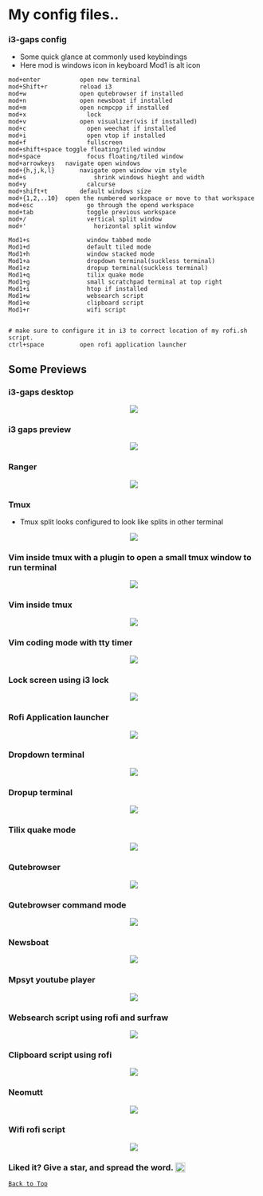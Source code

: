 # My config files..

### i3-gaps config 
- Some quick glance at commonly used keybindings
- Here mod is windows icon in keyboard Mod1 is alt icon
```
mod+enter 			open new terminal 
mod+Shift+r 		reload i3
mod+w       		open qutebrowser if installed
mod+n       		open newsboat if installed
mod+m       		open ncmpcpp if installed
mod+x 				  lock
mod+v       		open visualizer(vis if installed)
mod+c 				  open weechat if installed
mod+i  				  open vtop if installed
mod+f 				  fullscreen
mod+shift+space toggle floating/tiled window
mod+space			  focus floating/tiled window
mod+arrowkeys   navigate open windows
mod+{h,j,k,l}		navigate open window vim style
mod+s				    shrink windows hieght and width
mod+y 				  calcurse
mod+shift+t 		default windows size
mod+{1,2,..10}  open the numbered workspace or move to that workspace
mod+esc				  go through the opend workspace
mod+tab 			  toggle previous workspace
mod+/ 				  vertical split window
mod+'				    horizontal split window

Mod1+s				  window tabbed mode
Mod1+d				  default tiled mode
Mod1+h				  window stacked mode
Mod1+a				  dropdown terminal(suckless terminal)
Mod1+z				  dropup terminal(suckless terminal)
Mod1+q				  tilix quake mode
Mod1+g 				  small scratchpad terminal at top right
Mod1+i				  htop if installed
Mod1+w				  websearch script
Mod1+e				  clipboard script
Mod1+r				  wifi script


# make sure to configure it in i3 to correct location of my rofi.sh script.  
ctrl+space 			open rofi application launcher 

```

## Some Previews

### i3-gaps desktop
<div align="center"><img src="/images/i3.png" align="center"/></div>

### i3 gaps preview
<div align="center"><img src="/images/i3_gaps_demo.png" align="center"/></div>

### Ranger
<div align="center"><img src="/images/ranger.png" align="center"/></div>

### Tmux

- Tmux split looks configured to look like splits in other terminal
<div align="center"><img src="/images/tmux.png" align="center"/></div>

### Vim inside tmux with a plugin to open a small tmux window to run terminal
<div align="center"><img src="/images/vim-tmux-restore.png" align="center"/></div>

### Vim inside tmux
<div align="center"><img src="/images/vim-tmux.png" align="center"/></div>

### Vim coding mode with tty timer
<div align="center"><img src="/images/vim_timer.png" align="center"/></div>

### Lock screen using i3 lock
<div align="center"><img src="/images/lockedscreen.png" align="center"/></div>

### Rofi Application launcher
<div align="center"><img src="/images/rofi-run.png" align="center"/></div>

### Dropdown terminal
<div align="center"><img src="/images/dropdown_terminal.png" align="center"/></div>

### Dropup terminal
<div align="center"><img src="/images/dropup_terminal.png" align="center"/></div>

### Tilix quake mode
<div align="center"><img src="/images/tilix.png" align="center"/></div>

### Qutebrowser
<div align="center"><img src="/images/qute.png" align="center"/></div>

### Qutebrowser command mode
<div align="center"><img src="/images/quteopen.png" align="center"/></div>

### Newsboat
<div align="center"><img src="/images/newsboat.png" align="center"/></div>

### Mpsyt youtube player
<div align="center"><img src="/images/mpsyt.png" align="center"/></div>

### Websearch script using rofi and surfraw
<div align="center"><img src="/images/websearch-rofi1.png" align="center"/></div>

### Clipboard script using rofi
<div align="center"><img src="/images/clipboard.png" align="center"/></div>

### Neomutt
<div align="center"><img src="/images/neomutt.png" align="center"/></div>

### Wifi rofi script
<div align="center"><img src="/images/wifi-rofi.png" align="center"/></div>

### Liked it? Give a star, and spread the word. <img src="http://www.clipartbest.com/cliparts/aTq/bA5/aTqbA5pTM.jpeg" alt="Star button" height="20" width="20" align="top">

[`Back to Top`](https://github.com/thomas154/dotfiles#my-config-files)
